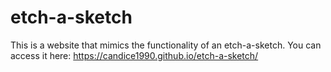 # etch-a-sketch
This is a website that mimics the functionality of an etch-a-sketch.
You can access it here: https://candice1990.github.io/etch-a-sketch/
